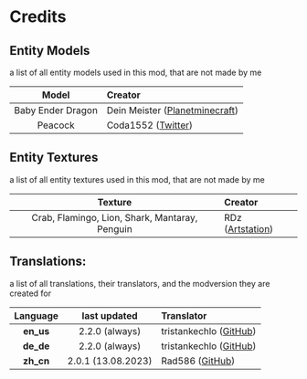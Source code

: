 # Credits

## Entity Models
a list of all entity models used in this mod, that are not made by me

|       Model       | Creator                                                                                |
|:-----------------:|:---------------------------------------------------------------------------------------|
| Baby Ender Dragon | Dein Meister ([Planetminecraft](https://www.planetminecraft.com/member/dein_meister/)) |
|      Peacock      | Coda1552 ([Twitter](https://twitter.com/Coda1552))                                     |



## Entity Textures
a list of all entity textures used in this mod, that are not made by me

|                    Texture                     | Creator                                                      |
|:----------------------------------------------:|:-------------------------------------------------------------|
| Crab, Flamingo, Lion, Shark, Mantaray, Penguin | RDz ([Artstation](https://www.artstation.com/rdzdoesmodels)) |



## Translations:
a list of all translations, their translators, and the modversion they are created for

| Language  |    last updated    | Translator                                                 |
|:---------:|:------------------:|:-----------------------------------------------------------|
| **en_us** |   2.2.0 (always)   | tristankechlo ([GitHub](https://github.com/tristankechlo)) |
| **de_de** |   2.2.0 (always)   | tristankechlo ([GitHub](https://github.com/tristankechlo)) |
| **zh_cn** | 2.0.1 (13.08.2023) | Rad586 ([GitHub](https://github.com/Rad586))               |
